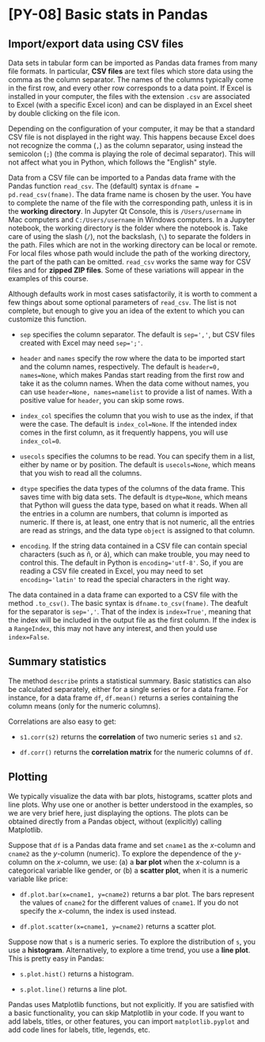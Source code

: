 # [PY-08] Basic stats in Pandas

## Import/export data using CSV files

Data sets in tabular form can be imported as Pandas data frames from many file formats. In particular, **CSV files** are text files which store data using the comma as the column separator. The names of the columns typically come in the first row, and every other row corresponds to a data point. If Excel is installed in your computer, the files with the extension `.csv` are associated to Excel (with a specific Excel icon) and can be displayed in an Excel sheet by double clicking on the file icon. 

Depending on the configuration of your computer, it may be that a standard CSV file is not displayed in the right way. This happens because Excel does not recognize the comma (`,`) as the column separator, using instead the semicolon (`;`) (the comma is playing the role of decimal separator). This will not affect what you in Python, which follows the "English" style.

Data from a CSV file can be imported to a Pandas data frame with the Pandas function `read_csv`. The (default) syntax is `dfname = pd.read_csv(fname)`. The data frame name is chosen by the user. You have to complete the name of the file with the corresponding path, unless it is in the **working directory**. In Jupyter Qt Console, this is `/Users/username` in Mac computers and `C:/Users/username` in Windows computers. In a Jupyter notebook, the working directory is the folder where the notebook is. Take care of using the slash (`/`), not the backslash, (`\`) to separate the folders in the path. Files which are not in the working directory can be local or remote. For local files whose path would include the path of the working directory, the part of the path can be omitted. `read_csv` works the same way for CSV files and for **zipped ZIP files**. Some of these variations will appear in the examples of this course.

Although defaults work in most cases satisfactorily, it is worth to comment a few things about some optional parameters of `read_csv`. The list is not complete, but enough to give you an idea of the extent to which you can customize this function.

* `sep` specifies the column separator. The default is `sep=','`, but CSV files created with Excel may need `sep=';'`.

* `header` and `names` specify the row where the data to be imported start and the column names, respectively. The default is `header=0, names=None`, which makes Pandas start reading from the first row and take it as the column names. When the data come without names, you can use `header=None, names=namelist` to provide a list of names. With a positive value for `header`, you can skip some rows.

* `index_col` specifies the column that you wish to use as the index, if that were the case. The default is `index_col=None`. If the intended index comes in the first column, as it frequently happens, you will use `index_col=0`.

* `usecols` specifies the columns to be read. You can specify them in a list, either by name or by position. The default is `usecols=None`, which means that you wish to read all the columns.

* `dtype` specifies the data types of the columns of the data frame. This saves time with big data sets. The default is `dtype=None`, which means that Python will guess the data type, based on what it reads. When all the entries in a column are numbers, that column is imported as numeric. If there is, at least, one entry that is not numeric, all the entries are read as strings, and the data type `object` is assigned to that column.

* `encoding`. If the string data contained in a CSV file can contain special characters (such as ñ, or á), which can make trouble, you may need to control this. The default in Python is `encoding='utf-8'`. So, if you are reading a CSV file created in Excel, you may need to set `encoding='latin'` to read the special characters in the right way.

The data contained in a data frame can exported to a CSV file with the method `.to_csv()`. The basic syntax is `dfname.to_csv(fname)`. The deafult for the separator is `sep=','`. That of the index is `index=True'`, meaning that the index will be included in the output file as the first column. If the index is a `RangeIndex`, this may not have any interest, and then yould use `index=False`.

## Summary statistics

The method `describe` prints a statistical summary. Basic statistics can also be calculated separately, either for a single series or for a data frame. For instance, for a data frame `df`, `df.mean()` returns a series containing the column means (only for the numeric columns). 

Correlations are also easy to get:

* `s1.corr(s2)` returns the **correlation** of two numeric series  `s1` and `s2`.

* `df.corr()` returns the **correlation matrix** for the numeric columns of `df`.

## Plotting

We typically visualize the data with bar plots, histograms, scatter plots and line plots. Why use one or another is better understood in the examples, so we are very brief here, just displaying the options. The plots can be obtained directly from a Pandas object, without (explicitly) calling Matplotlib. 

Suppose that `df` is a Pandas data frame and set `cname1` as the *x*-column and `cname2` as the *y*-column (numeric). To explore the dependence of the *y*-column on the *x*-column, we use: (a) a **bar plot** when the *x*-column is a categorical variable like gender, or (b) a **scatter plot**, when it is a numeric variable like price:

* `df.plot.bar(x=cname1, y=cname2)` returns a bar plot. The bars represent the values of `cname2` for the different values of `cname1`. If you do not specify the *x*-column, the index is used instead.

* `df.plot.scatter(x=cname1, y=cname2)` returns a scatter plot.

Suppose now that `s` is a numeric series. To explore the distribution of `s`, you use a **histogram**. Alternatively, to explore a time trend, you use a **line plot**. This is pretty easy in Pandas:

* `s.plot.hist()` returns a histogram.

* `s.plot.line()` returns a line plot.

Pandas uses Matplotlib functions, but not explicitly. If you are satisfied with a basic functionality, you can skip Matplotlib in your code. If you want to add labels, titles, or other features, you can import `matplotlib.pyplot` and add code lines for labels, title, legends, etc.
